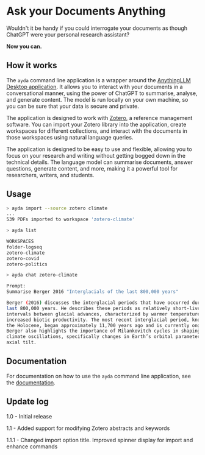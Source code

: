 # Ask your Documents Anything

Wouldn't it be handy if you could interrogate your documents as though ChatGPT were your personal research assistant?

**Now you can.**

## How it works

The `ayda` command line application is a wrapper around the [AnythingLLM Desktop application](https://useanything.com/). It allows you to interact with your documents in a conversational manner, using the power of ChatGPT to summarise, analyse, and generate content. The model is run locally on your own machine, so you can be sure that your data is secure and private.

The application is designed to work with [Zotero](https://www.zotero.org/), a reference management software. You can import your Zotero library into the application, create workspaces for different collections, and interact with the documents in those workspaces using natural language queries.

The application is designed to be easy to use and flexible, allowing you to focus on your research and writing without getting bogged down in the technical details. The language model can summarise documents, answer questions, generate content, and more, making it a powerful tool for researchers, writers, and students.

## Usage

```bash
> ayda import --source zotero climate
...
539 PDFs imported to workspace 'zotero-climate'

> ayda list

WORKSPACES
folder-logseq
zotero-climate
zotero-covid
zotero-politics

> ayda chat zotero-climate

Prompt:
Summarise Berger 2016 "Interglacials of the last 800,000 years"

Berger (2016) discusses the interglacial periods that have occurred during the
last 800,000 years. He describes these periods as relatively short-lived
intervals between glacial advances, characterized by warmer temperatures and
increased biotic productivity. The most recent interglacial period, known as
the Holocene, began approximately 11,700 years ago and is currently ongoing.
Berger also highlights the importance of Milankovitch cycles in shaping these
climate oscillations, specifically changes in Earth’s orbital parameters and
axial tilt.
```

## Documentation

For documentation on how to use the `ayda` command line application, see the [documentation](https://richardjlyon.github.io/ayda/).

## Update log

1.0 - Initial release

1.1 - Added support for modifying Zotero abstracts and keywords

1.1.1 - Changed import option title. Improved spinner display for import and enhance commands
